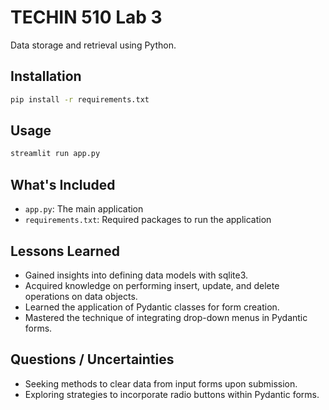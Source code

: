# TECHIN 510 Lab 3

Data storage and retrieval using Python.

## Installation

```bash
pip install -r requirements.txt
```

## Usage

```bash
streamlit run app.py
```


## What's Included

- `app.py`: The main application
-  `requirements.txt`: Required packages to run the application


## Lessons Learned

- Gained insights into defining data models with sqlite3.
- Acquired knowledge on performing insert, update, and delete operations on data objects.
- Learned the application of Pydantic classes for form creation.
- Mastered the technique of integrating drop-down menus in Pydantic forms.

## Questions / Uncertainties

- Seeking methods to clear data from input forms upon submission.
- Exploring strategies to incorporate radio buttons within Pydantic forms.
